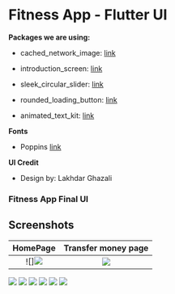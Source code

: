 # Fitness App - Flutter UI

**Packages we are using:**

- cached_network_image: [link](https://pub.dev/packages/cached_network_image)

- introduction_screen: [link](https://pub.dev/packages/introduction_screen)

- sleek_circular_slider: [link](https://pub.dev/packages/sleek_circular_slider)

- rounded_loading_button: [link](https://pub.dev/packages/rounded_loading_button)

- animated_text_kit: [link](https://pub.dev/packages/animated_text_kit)


**Fonts**

- Poppins [link](https://fonts.google.com/specimen/Poppins)

**UI Credit**

- Design by: Lakhdar Ghazali

### Fitness App Final UI

## Screenshots
 HomePage              |  Transfer money page 
:-------------------------:|:-------------------------:
![]![](assets/screenApp/homeScreen.jpg?raw=true)|![](assets/screenApp/homeScreen.jpg?raw=true)



![](assets/screenApp/homeScreen.jpg)
![](assets/screenApp/startScreen.jpg)
![](assets/screenApp/loadingScreen.jpg)
![](assets/screenApp/doneScreen.jpg)
![](assets/screenApp/exerciseScreen.jpg)
![](assets/screenApp/completedScreen.jpg)


